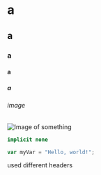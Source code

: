 # a
## a
### a
#### a
##### a
###### image

![Image of something](https://octodex.github.com/images/yaktocat.png)

``` fortran
implicit none
```

``` javascript
var myVar = "Hello, world!";
```

used different headers



